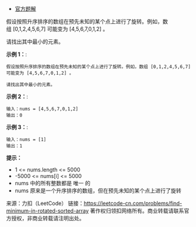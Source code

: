 * [官方题解](https://leetcode-cn.com/problems/find-minimum-in-rotated-sorted-array/solution/xun-zhao-xuan-zhuan-pai-lie-shu-zu-zhong-de-zui-xi/#comment)

假设按照升序排序的数组在预先未知的某个点上进行了旋转。例如，数组 [0,1,2,4,5,6,7] 可能变为 [4,5,6,7,0,1,2] 。

请找出其中最小的元素。

**示例 1：**:<br>
```
假设按照升序排序的数组在预先未知的某个点上进行了旋转。例如，数组 [0,1,2,4,5,6,7] 可能变为 [4,5,6,7,0,1,2] 。

请找出其中最小的元素。
```

**示例 2：**:<br>

```
输入：nums = [4,5,6,7,0,1,2]
输出：0
```

**示例 3：**:<br>

```
输入：nums = [1]
输出：1
```

**提示：** <br>
* 1 <= nums.length <= 5000
* -5000 <= nums[i] <= 5000
* nums 中的所有整数都是 唯一 的
* nums 原来是一个升序排序的数组，但在预先未知的某个点上进行了旋转

来源：力扣（LeetCode）
链接：https://leetcode-cn.com/problems/find-minimum-in-rotated-sorted-array
著作权归领扣网络所有。商业转载请联系官方授权，非商业转载请注明出处。